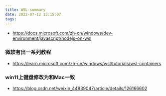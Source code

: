 ```yaml
---
title: WSL-summary
date: 2022-07-12 13:15:07
tags:
---
```

- https://docs.microsoft.com/zh-cn/windows/dev-environment/javascript/nodejs-on-wsl


### 微软有出一系列教程
- https://learn.microsoft.com/zh-cn/windows/wsl/tutorials/wsl-containers

### win11上键盘修改为和Mac一致
- https://blog.csdn.net/weixin_44839047/article/details/126166602